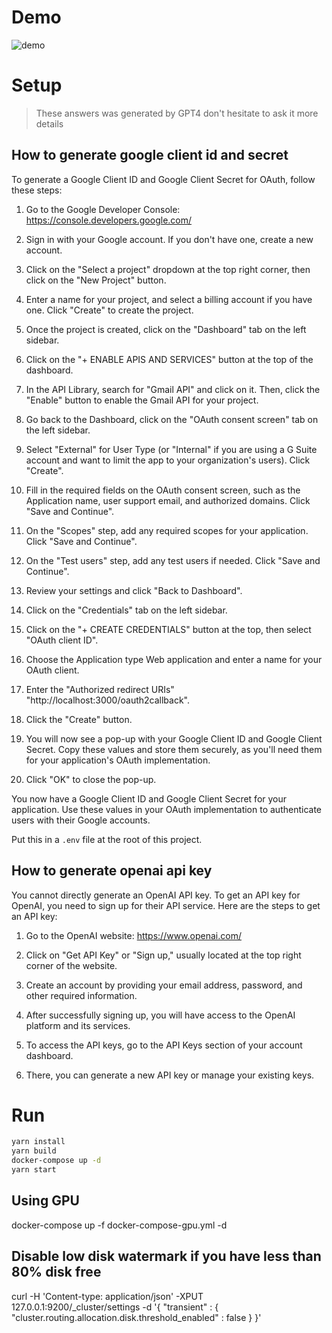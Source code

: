 # Demo

![demo](https://user-images.githubusercontent.com/2556191/233791205-f3ee56da-2601-4d11-ac09-195605445e85.svg)


# Setup

> These answers was generated by GPT4 don't hesitate to ask it more details

## How to generate google client id and secret

To generate a Google Client ID and Google Client Secret for OAuth, follow these steps:

1. Go to the Google Developer Console: https://console.developers.google.com/

2. Sign in with your Google account. If you don't have one, create a new account.

3. Click on the "Select a project" dropdown at the top right corner, then click on the "New Project" button.

4. Enter a name for your project, and select a billing account if you have one. Click "Create" to create the project.

5. Once the project is created, click on the "Dashboard" tab on the left sidebar.

6. Click on the "+ ENABLE APIS AND SERVICES" button at the top of the dashboard.

7. In the API Library, search for "Gmail API" and click on it. Then, click the "Enable" button to enable the Gmail API for your project.

8. Go back to the Dashboard, click on the "OAuth consent screen" tab on the left sidebar.

9. Select "External" for User Type (or "Internal" if you are using a G Suite account and want to limit the app to your organization's users). Click "Create".

10. Fill in the required fields on the OAuth consent screen, such as the Application name, user support email, and authorized domains. Click "Save and Continue".

11. On the "Scopes" step, add any required scopes for your application. Click "Save and Continue".

12. On the "Test users" step, add any test users if needed. Click "Save and Continue".

13. Review your settings and click "Back to Dashboard".

14. Click on the "Credentials" tab on the left sidebar.

15. Click on the "+ CREATE CREDENTIALS" button at the top, then select "OAuth client ID".

16. Choose the Application type Web application and enter a name for your OAuth client.

17. Enter the "Authorized redirect URIs" "http://localhost:3000/oauth2callback".

18. Click the "Create" button.

19. You will now see a pop-up with your Google Client ID and Google Client Secret. Copy these values and store them securely, as you'll need them for your application's OAuth implementation.

20. Click "OK" to close the pop-up.

You now have a Google Client ID and Google Client Secret for your application. Use these values in your OAuth implementation to authenticate users with their Google accounts.

Put this in a `.env` file at the root of this project.

## How to generate openai api key

You cannot directly generate an OpenAI API key. To get an API key for OpenAI, you need to sign up for their API service. Here are the steps to get an API key:

1. Go to the OpenAI website: https://www.openai.com/

2. Click on "Get API Key" or "Sign up," usually located at the top right corner of the website.

3. Create an account by providing your email address, password, and other required information.

4. After successfully signing up, you will have access to the OpenAI platform and its services.

5. To access the API keys, go to the API Keys section of your account dashboard.

6. There, you can generate a new API key or manage your existing keys.

# Run
```bash
yarn install
yarn build
docker-compose up -d
yarn start
```

## Using GPU

docker-compose up -f docker-compose-gpu.yml  -d

## Disable low disk watermark if you have less than 80% disk free

curl -H 'Content-type: application/json' -XPUT 127.0.0.1:9200/_cluster/settings -d '{
    "transient" : {
        "cluster.routing.allocation.disk.threshold_enabled" : false
    }
}'
